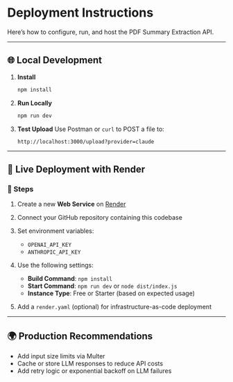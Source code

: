 # Deployment Instructions

Here’s how to configure, run, and host the PDF Summary Extraction API.

---

## 🌐 Local Development

1. **Install**
   ```bash
   npm install
   ```

2. **Run Locally**
   ```bash
   npm run dev
   ```

3. **Test Upload**
   Use Postman or `curl` to POST a file to:
   ```
   http://localhost:3000/upload?provider=claude
   ```

---

## 🚀 Live Deployment with Render

### 🧳 Steps

1. Create a new **Web Service** on [Render](https://render.com)
2. Connect your GitHub repository containing this codebase
3. Set environment variables:
   - `OPENAI_API_KEY`
   - `ANTHROPIC_API_KEY`
4. Use the following settings:
   - **Build Command**: `npm install`
   - **Start Command**: `npm run dev` or `node dist/index.js`
   - **Instance Type**: Free or Starter (based on expected usage)

5. Add a `render.yaml` (optional) for infrastructure-as-code deployment

---

## 🌍 Production Recommendations

- Add input size limits via Multer
- Cache or store LLM responses to reduce API costs
- Add retry logic or exponential backoff on LLM failures
